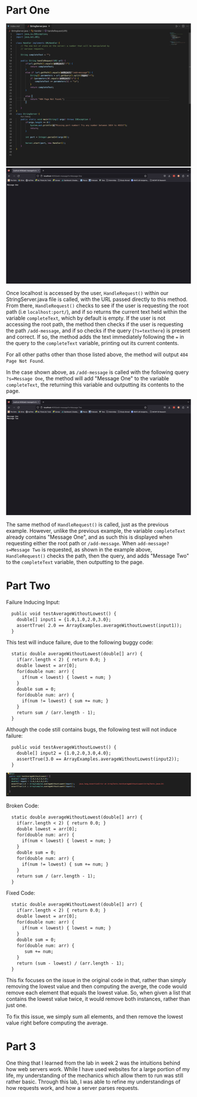 # Part One
![](StringServerCode.png)
![](MessageOne.png)

Once localhost is accessed by the user, `HandleRequest()` within our StringServer.java file is called, with the URL passed directly to this method. From there, `HandleRequest()` checks to see if the user is requesting the root path (i.e `localhost:port/`), and if so returns the current text held within the variable `completeText`, which by default is empty. If the user is not accessing the root path, the method then checks if the user is requesting the path `/add-message`, and if so checks if the query (`?s=texthere`) is present and correct. If so, the method adds the text immediately following the `=` in the query to the `completeText` variable, printing out its current contents.

For all other paths other than those listed above, the method will output `404 Page Not Found`.

In the case shown above, as `/add-message` is called with the following query `?s=Message One`, the method will add "Message One" to the variable `completeText`, the returning this variable and outputting its contents to the page.

![](MessageTwo.png)

The same method of `HandleRequest()` is called, just as the previous example. However, unlike the previous example, the variable `completeText` already contains "Message One", and as such this is displayed when requesting either the root path or `/add-message`. When `add-message?s=Message Two` is requested, as shown in the example above, `HandleRequest()` checks the path, then the query, and adds "Message Two" to the `completeText` variable, then outputting to the page.

# Part Two

Failure Inducing Input:

```
  public void testAverageWithoutLowest() {
    double[] input1 = {1.0,1.0,2.0,3.0};
    assertTrue( 2.0 == ArrayExamples.averageWithoutLowest(input1));
  }
```

This test will induce failure, due to the following buggy code: 

```
  static double averageWithoutLowest(double[] arr) {
    if(arr.length < 2) { return 0.0; }
    double lowest = arr[0];
    for(double num: arr) {
      if(num < lowest) { lowest = num; }
    }
    double sum = 0;
    for(double num: arr) {
      if(num != lowest) { sum += num; }
    }
    return sum / (arr.length - 1);
  }
```

Although the code still contains bugs, the following test will not induce failure:

```
  public void testAverageWithoutLowest() {
    double[] input2 = {1.0,2.0,3.0,4.0};
    assertTrue(3.0 == ArrayExamples.averageWithoutLowest(input2));
  }
```

![](JavaTests.png)

Broken Code:

```
  static double averageWithoutLowest(double[] arr) {
    if(arr.length < 2) { return 0.0; }
    double lowest = arr[0];
    for(double num: arr) {
      if(num < lowest) { lowest = num; }
    }
    double sum = 0;
    for(double num: arr) {
      if(num != lowest) { sum += num; }
    }
    return sum / (arr.length - 1);
  }
```

Fixed Code:

```
  static double averageWithoutLowest(double[] arr) {
    if(arr.length < 2) { return 0.0; }
    double lowest = arr[0];
    for(double num: arr) {
      if(num < lowest) { lowest = num; }
    }
    double sum = 0;
    for(double num: arr) {
       sum += num;
    }
    return (sum - lowest) / (arr.length - 1);
  }
```

This fix focuses on the issue in the original code in that, rather than simply removing the lowest value and then computing the averge, the code would remove each element that equals the lowest value. So, when given a list that contains the lowest value twice, it would remove both instances, rather than just one.

To fix this issue, we simply sum all elements, and then remove the lowest value right before computing the average.

# Part 3

One thing that I learned from the lab in week 2 was the intuitions behind how web servers work. While I have used websites for a large portion of my life, my understanding of the mechanics which allow them to run was still rather basic. Through this lab, I was able to refine my understandings of how requests work, and how a server parses requests.

